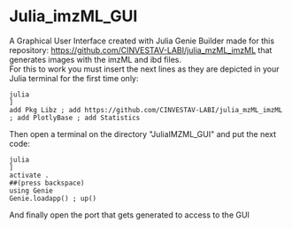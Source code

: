 # Julia_imzML_GUI<br />
A Graphical User Interface created with Julia Genie Builder made for this repository: https://github.com/CINVESTAV-LABI/julia_mzML_imzML that generates images with the imzML and ibd files.<br />
For this to work you must insert the next lines as they are depicted in your Julia terminal for the first time only: <br />
```
julia
]
add Pkg Libz ; add https://github.com/CINVESTAV-LABI/julia_mzML_imzML ; add PlotlyBase ; add Statistics
```
Then open a terminal on the directory "JuliaIMZML_GUI" and put the next code: <br />
```
julia
]
activate .
##(press backspace)
using Genie
Genie.loadapp() ; up()
```
And finally open the port that gets generated to access to the GUI<br />
